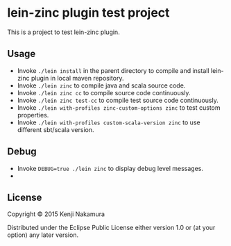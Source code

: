 # lein-zinc plugin test project

This is a project to test lein-zinc plugin.

## Usage
* Invoke `./lein install` in the parent directory to compile and install lein-zinc plugin in local maven repository. 
* Invoke `./lein zinc` to compile java and scala source code. 
* Invoke `./lein zinc cc` to compile source code continuously. 
* Invoke `./lein zinc test-cc` to compile test source code continuously. 
* Invoke `./lein with-profiles zinc-custom-options zinc` to test custom properties. 
* Invoke `./lein with-profiles custom-scala-version zinc` to use different sbt/scala version.

## Debug
* Invoke `DEBUG=true ./lein zinc` to display debug level messages.
* 
## License

Copyright © 2015 Kenji Nakamura

Distributed under the Eclipse Public License either version 1.0 or (at
your option) any later version.
